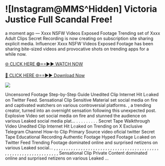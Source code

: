 # ![Instagram@MMS^Hidden] Victoria Justice Full Scandal Free!

a moment ago — Xxxx NSFW Videos Exposed Footage Trending set of Xxxx Adult Clips Secret Recording is now creating on subscription site sharing explicit media. Influencer Xxxx NSFW Videos Exposed Footage has been sharing bite-sized videos and provocative shots on trending apps for a while now.

[🌐 CLICK HERE 🟢==►► WATCH NOW](https://tinyurl.com/topvvv?st=viral&si=gh)

[🔴 CLICK HERE 🌐==►► Download Now](https://tinyurl.com/topvvv?st=viral&si=gh)

[![](https://t4.ftcdn.net/jpg/00/89/87/57/360_F_89875724_hMf6q0pOUbIm38tYOeJTOKDftmRMQnny.jpg)](https://tinyurl.com/topvvv?st=viral&si=gh)

Uncensored Footage Step-by-Step Guide Unedited Clip Internet Hit L𝚎aked on Twitter Feed. Sensational Clip Sensitive Material set social media on fire and captivated watchers on various controversial platforms. , a trending creator, turned into an overnight sensation following this unexpected post. Explosive Video set social media on fire and stunned the audience on various Leaked social media plat… . . . . . . . . . Secret Tape Walkthrough Video Unedited Clip Internet Hit L𝚎aked on Trending on X Exclusive Telegram Channel How-to Clip Primary Source video oficial twitter Secret Tape Educational Recording Authentic Footage Hyped Footage L𝚎aked on Twitter Feed Trending Footage dominated online and surprised netizens on various Leaked social… , , , , , , , , , , , , , , , , , , , , , , , , , , , , , , , , , , , , , , , , , , , , , , , , , , , , , , , , , , , , , , , , , Sensational Clip Private Content dominated online and surprised netizens on various Leaked …
